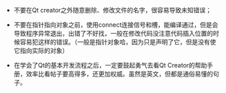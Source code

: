 - 不要在Qt creator之外随意删除、修改文件的名字，很容易导致未知错误；

- 不要在指针指向对象之前，使用connect连接信号和槽，能编译通过，但是会导致程序异常退出，出错了不好找，一般在修改代码没注意代码插入位置的时候容易犯这样的错误。（一般是指针对象哈，因为只是声明了它，但是没有使它指向实际的对象）

- 在学会了Qt的基本开发流程之后，一定要鼓起勇气去看Qt Creator的帮助手册，效率比看帖子要高得多，还更加权威。虽然是英文，但都是通俗易懂的句子。
